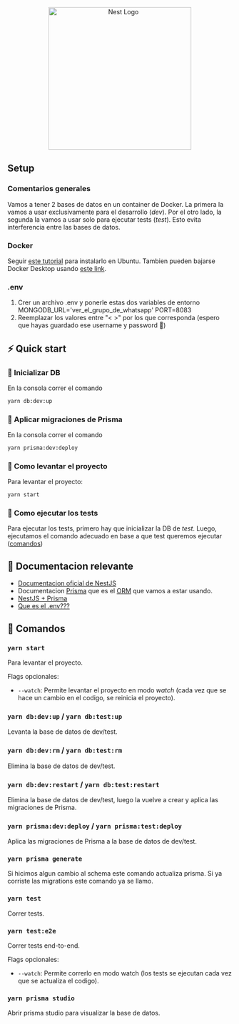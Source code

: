 <p align="center">
  <a href="http://nestjs.com/" target="blank"><img src="https://nestjs.com/img/logo_text.svg" width="320" alt="Nest Logo" /></a>
</p>

## Setup

### Comentarios generales
Vamos a tener 2 bases de datos en un container de Docker. La primera la vamos a usar exclusivamente para el desarrollo (_dev_). Por el otro lado, la segunda la vamos a usar solo para ejecutar tests (_test_). Esto evita interferencia entre las bases de datos.

### Docker

Seguir [este tutorial](https://www.digitalocean.com/community/tutorials/how-to-install-and-use-docker-on-ubuntu-20-04) para instalarlo en Ubuntu. Tambien pueden bajarse Docker Desktop usando [este link](https://www.docker.com/).

### .env

1. Crer un archivo .env y ponerle estas dos variables de entorno
MONGODB_URL='ver_el_grupo_de_whatsapp'
PORT=8083
1. Reemplazar los valores entre "< >" por los que corresponda (espero que hayas guardado ese username y password 👀)

## ⚡ Quick start

### 🔌 Inicializar DB 

En la consola correr el comando

```bash
yarn db:dev:up
```

### 🔄 Aplicar migraciones de Prisma 

En la consola correr el comando

```bash
yarn prisma:dev:deploy
```

### 🚀 Como levantar el proyecto 

Para levantar el proyecto:
```bash
yarn start
```

### 🧪 Como ejecutar los tests 
Para ejecutar los tests, primero hay que inicializar la DB de _test_. Luego, ejecutamos el comando adecuado en base a que test queremos ejecutar ([comandos](#comandos))

## 📄 Documentacion relevante 

- [Documentacion oficial de NestJS](https://docs.nestjs.com/)
- Documentacion [Prisma](https://www.prisma.io/docs/) que es el [ORM](https://docs.google.com/document/d/1YLmp9vMnSzKg2emt3Bx564Tf1CLalShPc98Z8nCoi7s) que vamos a estar usando.
- [NestJS + Prisma](https://docs.nestjs.com/recipes/prisma)
- [Que es el .env???](https://github.com/motdotla/dotenv#readme)

## 📄 Comandos 

### `yarn start`

Para levantar el proyecto. 

Flags opcionales:
- `--watch`: Permite levantar el proyecto en modo _watch_ (cada vez que se hace un cambio en el codigo, se reinicia el proyecto).

### `yarn db:dev:up` / `yarn db:test:up`

Levanta la base de datos de dev/test.

### `yarn db:dev:rm` / `yarn db:test:rm`

Elimina la base de datos de dev/test.

### `yarn db:dev:restart` / `yarn db:test:restart`

Elimina la base de datos de dev/test, luego la vuelve a crear y aplica las migraciones de Prisma.

### `yarn prisma:dev:deploy` / `yarn prisma:test:deploy`

Aplica las migraciones de Prisma a la base de datos de dev/test.

### `yarn prisma generate`

Si hicimos algun cambio al schema este comando actualiza prisma. Si ya corriste las migrations este comando ya se llamo.

### `yarn test`

Correr tests.

### `yarn test:e2e`

Correr tests end-to-end. 

Flags opcionales: 
- `--watch`: Permite correrlo en modo watch (los tests se ejecutan cada vez que se actualiza el codigo).

### `yarn prisma studio`

Abrir prisma studio para visualizar la base de datos.